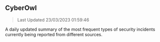 ## CyberOwl 
> Last Updated 23/03/2023 01:59:46 


A daily updated summary of the most frequent types of security incidents currently being reported from different sources.

